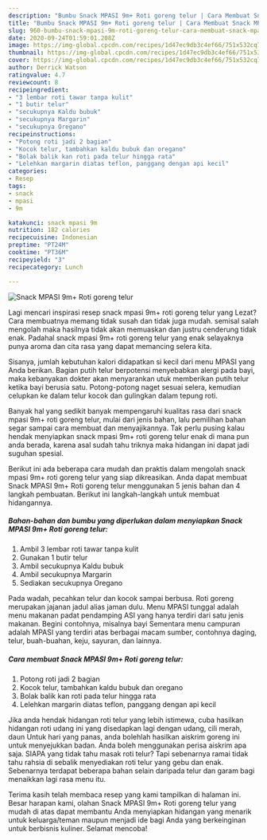 ```yaml
---
description: "Bumbu Snack MPASI 9m+ Roti goreng telur | Cara Membuat Snack MPASI 9m+ Roti goreng telur Yang Enak dan Simpel"
title: "Bumbu Snack MPASI 9m+ Roti goreng telur | Cara Membuat Snack MPASI 9m+ Roti goreng telur Yang Enak dan Simpel"
slug: 960-bumbu-snack-mpasi-9m-roti-goreng-telur-cara-membuat-snack-mpasi-9m-roti-goreng-telur-yang-enak-dan-simpel
date: 2020-09-24T01:59:01.208Z
image: https://img-global.cpcdn.com/recipes/1d47ec9db3c4ef66/751x532cq70/snack-mpasi-9m-roti-goreng-telur-foto-resep-utama.jpg
thumbnail: https://img-global.cpcdn.com/recipes/1d47ec9db3c4ef66/751x532cq70/snack-mpasi-9m-roti-goreng-telur-foto-resep-utama.jpg
cover: https://img-global.cpcdn.com/recipes/1d47ec9db3c4ef66/751x532cq70/snack-mpasi-9m-roti-goreng-telur-foto-resep-utama.jpg
author: Derrick Watson
ratingvalue: 4.7
reviewcount: 8
recipeingredient:
- "3 lembar roti tawar tanpa kulit"
- "1 butir telur"
- "secukupnya Kaldu bubuk"
- "secukupnya Margarin"
- "secukupnya Oregano"
recipeinstructions:
- "Potong roti jadi 2 bagian"
- "Kocok telur, tambahkan kaldu bubuk dan oregano"
- "Bolak balik kan roti pada telur hingga rata"
- "Lelehkan margarin diatas teflon, panggang dengan api kecil"
categories:
- Resep
tags:
- snack
- mpasi
- 9m

katakunci: snack mpasi 9m 
nutrition: 182 calories
recipecuisine: Indonesian
preptime: "PT24M"
cooktime: "PT36M"
recipeyield: "3"
recipecategory: Lunch

---
```



![Snack MPASI 9m+ Roti goreng telur](https://img-global.cpcdn.com/recipes/1d47ec9db3c4ef66/751x532cq70/snack-mpasi-9m-roti-goreng-telur-foto-resep-utama.jpg)

Lagi mencari inspirasi resep snack mpasi 9m+ roti goreng telur yang Lezat? Cara membuatnya memang tidak susah dan tidak juga mudah. semisal salah mengolah maka hasilnya tidak akan memuaskan dan justru cenderung tidak enak. Padahal snack mpasi 9m+ roti goreng telur yang enak selayaknya punya aroma dan cita rasa yang dapat memancing selera kita.

Sisanya, jumlah kebutuhan kalori didapatkan si kecil dari menu MPASI yang Anda berikan. Bagian putih telur berpotensi menyebabkan alergi pada bayi, maka kebanyakan dokter akan menyarankan utuk memberikan putih telur ketika bayi berusia satu. Potong-potong naget sesuai selera, kemudian celupkan ke dalam telur kocok dan gulingkan dalam tepung roti.

Banyak hal yang sedikit banyak mempengaruhi kualitas rasa dari snack mpasi 9m+ roti goreng telur, mulai dari jenis bahan, lalu pemilihan bahan segar sampai cara membuat dan menyajikannya. Tak perlu pusing kalau hendak menyiapkan snack mpasi 9m+ roti goreng telur enak di mana pun anda berada, karena asal sudah tahu triknya maka hidangan ini dapat jadi suguhan spesial.


Berikut ini ada beberapa cara mudah dan praktis dalam mengolah snack mpasi 9m+ roti goreng telur yang siap dikreasikan. Anda dapat membuat Snack MPASI 9m+ Roti goreng telur menggunakan 5 jenis bahan dan 4 langkah pembuatan. Berikut ini langkah-langkah untuk membuat hidangannya.

<!--inarticleads1-->

##### Bahan-bahan dan bumbu yang diperlukan dalam menyiapkan Snack MPASI 9m+ Roti goreng telur:

1. Ambil 3 lembar roti tawar tanpa kulit
1. Gunakan 1 butir telur
1. Ambil secukupnya Kaldu bubuk
1. Ambil secukupnya Margarin
1. Sediakan secukupnya Oregano


Pada wadah, pecahkan telur dan kocok sampai berbusa. Roti goreng merupakan jajanan jadul alias jaman dulu. Menu MPASI tunggal adalah menu makanan padat pendamping ASI yang hanya terdiri dari satu jenis makanan. Begini contohnya, misalnya bayi Sementara menu campuran adalah MPASI yang terdiri atas berbagai macam sumber, contohnya daging, telur, buah-buahan, keju, sayuran, dan lainnya. 

<!--inarticleads2-->

##### Cara membuat Snack MPASI 9m+ Roti goreng telur:

1. Potong roti jadi 2 bagian
1. Kocok telur, tambahkan kaldu bubuk dan oregano
1. Bolak balik kan roti pada telur hingga rata
1. Lelehkan margarin diatas teflon, panggang dengan api kecil


Jika anda hendak hidangan roti telur yang lebih istimewa, cuba hasilkan hidangan roti udang ini yang disedapkan lagi dengan udang, cili merah, daun Untuk hari yang panas, anda bolehlah hasilkan aiskrim goreng ini untuk menyejukkan badan. Anda boleh menggunakan perisa aiskrim apa saja. SIAPA yang tidak tahu masak roti telur? Tapi sebenarnya ramai tidak tahu rahsia di sebalik menyediakan roti telur yang gebu dan enak. Sebenarnya terdapat beberapa bahan selain daripada telur dan garam bagi menaikkan lagi rasa menu itu. 

Terima kasih telah membaca resep yang kami tampilkan di halaman ini. Besar harapan kami, olahan Snack MPASI 9m+ Roti goreng telur yang mudah di atas dapat membantu Anda menyiapkan hidangan yang menarik untuk keluarga/teman maupun menjadi ide bagi Anda yang berkeinginan untuk berbisnis kuliner. Selamat mencoba!
